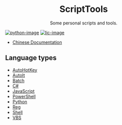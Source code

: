 # <center>ScriptTools</center>

<center>Some personal scripts and tools.</center>

[![python-image]][python-url]
[![lic-image]](LICENSE)

* [Chinese Documentation](README_CN.md)

## Language types

* [AutoHotKey](AutoHotKey)
* [AutoIt](AutoIt)
* [Batch](Batch)
* [C#](C#)
* [JavaScript](JavaScript)
* [PowerShell](PowerShell)
* [Python](Python)
* [Reg](Reg)
* [Shell](Shell)
* [VBS](VBS)

[python-image]: https://img.shields.io/badge/python-%3E%3D2.7-green
[python-url]: https://www.python.org

[lic-image]: https://img.shields.io/github/license/HaleShaw/ScriptTools
